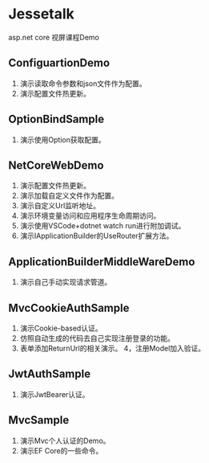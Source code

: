 # Jessetalk

asp.net core 视屏课程Demo

## ConfiguartionDemo

1. 演示读取命令参数和json文件作为配置。
2. 演示配置文件热更新。

## OptionBindSample

1. 演示使用Option获取配置。

## NetCoreWebDemo

1. 演示配置文件热更新。
2. 演示加载自定义文件作为配置。
3. 演示自定义Url监听地址。
4. 演示环境变量访问和应用程序生命周期访问。
5. 演示使用VSCode+dotnet watch run进行附加调试。
6. 演示IApplicationBuilder的UseRouter扩展方法。

## ApplicationBuilderMiddleWareDemo

1. 演示自己手动实现请求管道。

## MvcCookieAuthSample

1. 演示Cookie-based认证。
2. 仿照自动生成的代码去自己实现注册登录的功能。
3. 表单添加ReturnUrl的相关演示。
4，注册Model加入验证。

## JwtAuthSample

1. 演示JwtBearer认证。

## MvcSample

1. 演示Mvc个人认证的Demo。
2. 演示EF Core的一些命令。